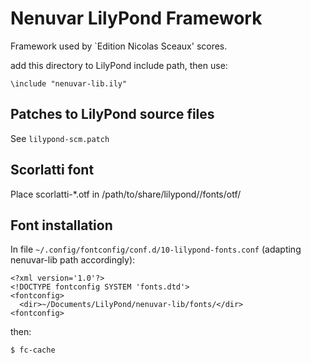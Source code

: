 # Nenuvar LilyPond Framework

Framework used by `Edition Nicolas Sceaux' scores.

add this directory to LilyPond include path, then use:

```
\include "nenuvar-lib.ily"
```

## Patches to LilyPond source files

See `lilypond-scm.patch`

## Scorlatti font

Place scorlatti-*.otf in /path/to/share/lilypond/<version>/fonts/otf/

## Font installation

In file `~/.config/fontconfig/conf.d/10-lilypond-fonts.conf`
(adapting nenuvar-lib path accordingly):

```
<?xml version='1.0'?>
<!DOCTYPE fontconfig SYSTEM 'fonts.dtd'>
<fontconfig>
  <dir>~/Documents/LilyPond/nenuvar-lib/fonts/</dir>
<fontconfig>
```

then:
```
$ fc-cache
```
